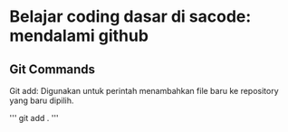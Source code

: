 # Belajar coding dasar di sacode: mendalami github

## Git Commands

Git add: Digunakan untuk perintah menambahkan file baru ke repository yang baru dipilih. 

'''
git add .
'''
